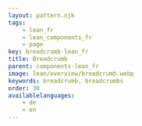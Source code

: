 ```yaml
---
layout: pattern.njk
tags: 
    - lean_fr
    - lean_components_fr
    - page
key: breadcrumb-lean_fr
title: Breadcrumb
parent: components-lean_fr
image: lean/overview/breadcrumb.webp
keywords: breadcrumb, breadcrumbs
order: 30
availablelanguages: 
    - de
    - en
---
```


